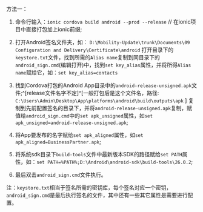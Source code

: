 方法一：
1. 命令行输入：`ionic cordova build android --prod --release`      //  在ionic项目中直接打包加上ionic前缀;

2. 打开Android签名文件夹，如：
`D:\Mobility-Update\trunk\Documents\09 Configuration and Delivery\Certificate\android`
打开目录下的`keystore.txt`文件，找到所需的`Alias name`复制到同目录下的 `android_sign.cmd`(编辑打开)中，找到`set key_alias`属性，并将所得`Alias name`赋给它，如：`set key_alias=contacts`

3. 找到Cordova打包的Android App目录中的`android-release-unsigned.apk`文件;^[release文件名字不定]^[一般打包后是这个文件名，路径: `C:\Users\Admin\Desktop\App\platforms\android\build\outputs\apk` ]
	复制到先前配置签名的目录下，并将`android-release-unsigned.apk`复制，赋值给`android_sign.cmd`中的`set apk_unsigned`属性，如`set apk_unsigned=android-release-unsigned.apk`;

4. 将App要发布的名字赋给`set apk_aligned`属性，如`set apk_aligned=BusinessPartner.apk`;

5. 将系统sdk目录下`build-tools`文件中最新版本SDK的路径赋给`set PATH`属性，如：`set PATH=%PATH%;D:\Android\android-sdk\build-tools\26.0.2`;

6. 最后双击`android_sign.cmd`文件执行。

注：`keystore.txt`相当于签名所需的密钥库，每个签名对应一个密钥，`android_sign.cmd`是最后执行签名的文件，其中还有一些其它属性是需要进行配置。

